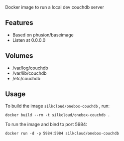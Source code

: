 Docker image to run a local dev couchdb server

## Features
* Based on phusion/baseimage
* Listen at 0.0.0.0

## Volumes
* /var/log/couchdb
* /var/lib/couchdb
* /etc/couchdb

## Usage
To build the image `silkcloud/onebox-couchdb` , run:
```
docker build --rm -t silkcloud/onebox-couchdb .
```

To run the image and bind to port 5984:
```
docker run -d -p 5984:5984 silkcloud/onebox-couchdb
```
